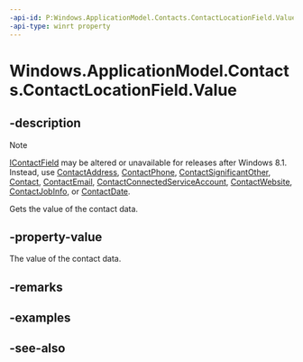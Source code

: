 ```yaml
---
-api-id: P:Windows.ApplicationModel.Contacts.ContactLocationField.Value
-api-type: winrt property
---
```


<!-- Property syntax
public string Value { get; }
-->

# Windows.ApplicationModel.Contacts.ContactLocationField.Value

## -description
> [!NOTE]
> [IContactField](icontactfield.md) may be altered or unavailable for releases after Windows 8.1. Instead, use [ContactAddress](contactaddress.md), [ContactPhone](contactphone.md), [ContactSignificantOther](contactsignificantother.md), [Contact](contact.md), [ContactEmail](contactemail.md), [ContactConnectedServiceAccount](contactconnectedserviceaccount.md), [ContactWebsite](contactwebsite.md), [ContactJobInfo](contactjobinfo.md), or [ContactDate](contactdate.md).

Gets the value of the contact data.

## -property-value
The value of the contact data.

## -remarks

## -examples

## -see-also
